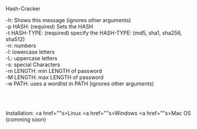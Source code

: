 <h text-align="center">Hash-Cracker</h>

<p>
-h:                     Shows this message (ignores other arguments)<br>
-p HASH:                (required) Sets the HASH<br>
-t HASH-TYPE:           (required) specify the HASH-TYPE: (md5, sha1, sha256, sha512)<br>
-n:                     numbers<br>
-l:                     lowercase letters<br>
-L:                     uppercase letters<br>
-s:                     special Characters<br>
-m LENGTH:              min LENGTH of password<br>
-M LENGTH:              max LENGTH of password<br>
-w PATH:                uses a wordlist in PATH (ignores other arguments)<br>
</p>

<br>
<br>

<h>Installation:</h>
<a href=""s>Linux</a>
<a href=""s>Windows</a>
<a href=""s>Mac OS (comming soon)</a>